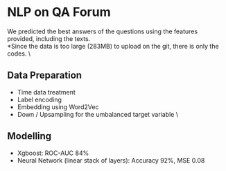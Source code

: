 # NLP on QA Forum
We predicted the best answers of the questions using the features provided, including the texts. \
*Since the data is too large (283MB) to upload on the git, there is only the codes. \
## Data Preparation
- Time data treatment
- Label encoding
- Embedding using Word2Vec
- Down / Upsampling for the umbalanced target variable
\
## Modelling
- Xgboost: ROC-AUC 84%
- Neural Network (linear stack of layers): Accuracy 92%, MSE 0.08

